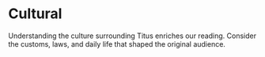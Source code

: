 # Cultural

Understanding the culture surrounding Titus enriches our reading. Consider the customs, laws, and daily life that shaped the original audience.

